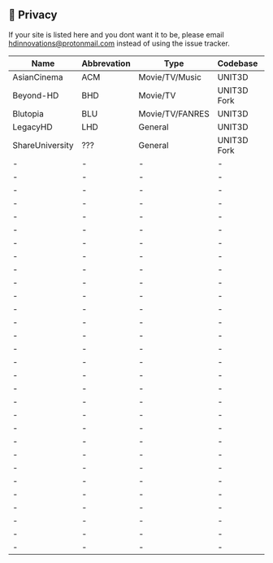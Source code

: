 ## <a name="security"></a> 🔐 Privacy

If your site is listed here and you dont want it to be, please email hdinnovations@protonmail.com instead of using the issue tracker.


Name | Abbrevation | Type | Codebase | Users | Torrents | Peers | Ratio | Points | Birthdate | Updated
------------ | ------------- | ------------- | ------------- | ------------- | ------------- | ------------- | ------------- | ------------- | ------------- | -------------
| AsianCinema | ACM | Movie/TV/Music | UNIT3D | 9,089 | 5,504 | 25,063 | Yes | Yes | Unknown | 12/29/19 |
| Beyond-HD | BHD | Movie/TV | UNIT3D Fork | 15,086 | 41,495 | 170,019 | Yes | Yes | Unknown | 12/29/19 |
| Blutopia | BLU | Movie/TV/FANRES | UNIT3D | 15,574 | 35,683 | 126,753 | Yes | Yes | 4/1/17 | 12/29/19 |
| LegacyHD | LHD | General | UNIT3D | 102 | 1,591 | 3,422 | Yes | Yes | Unknown | 12/29/19 |
| ShareUniversity | ??? | General | UNIT3D Fork | ??? | ??? | ??? | Yes | Yes | Unknown | 12/29/19 |
| - | - | - | - | - | - | - | - | - | - | - |
| - | - | - | - | - | - | - | - | - | - | - |
| - | - | - | - | - | - | - | - | - | - | - |
| - | - | - | - | - | - | - | - | - | - | - |
| - | - | - | - | - | - | - | - | - | - | - |
| - | - | - | - | - | - | - | - | - | - | - |
| - | - | - | - | - | - | - | - | - | - | - |
| - | - | - | - | - | - | - | - | - | - | - |
| - | - | - | - | - | - | - | - | - | - | - |
| - | - | - | - | - | - | - | - | - | - | - |
| - | - | - | - | - | - | - | - | - | - | - |
| - | - | - | - | - | - | - | - | - | - | - |
| - | - | - | - | - | - | - | - | - | - | - |
| - | - | - | - | - | - | - | - | - | - | - |
| - | - | - | - | - | - | - | - | - | - | - |
| - | - | - | - | - | - | - | - | - | - | - |
| - | - | - | - | - | - | - | - | - | - | - |
| - | - | - | - | - | - | - | - | - | - | - |
| - | - | - | - | - | - | - | - | - | - | - |
| - | - | - | - | - | - | - | - | - | - | - |
| - | - | - | - | - | - | - | - | - | - | - |
| - | - | - | - | - | - | - | - | - | - | - |
| - | - | - | - | - | - | - | - | - | - | - |
| - | - | - | - | - | - | - | - | - | - | - |
| - | - | - | - | - | - | - | - | - | - | - |
| - | - | - | - | - | - | - | - | - | - | - |
| - | - | - | - | - | - | - | - | - | - | - |
| - | - | - | - | - | - | - | - | - | - | - |
| - | - | - | - | - | - | - | - | - | - | - |
| - | - | - | - | - | - | - | - | - | - | - |
